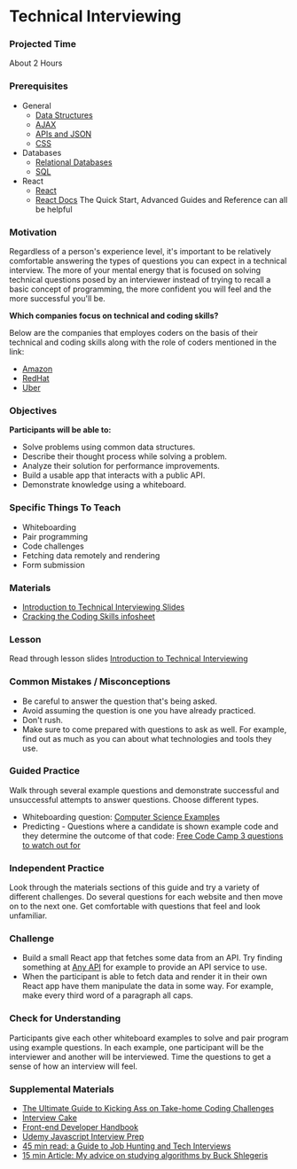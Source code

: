 # Technical Interviewing

### Projected Time
About 2 Hours

### Prerequisites
- General
  - [Data Structures](/data-structures/)
  - [AJAX](/ajax/ajax.md)
  - [APIs and JSON](/api/apis-and-json.md)
  - [CSS](/css/css.md)
- Databases
  - [Relational Databases](/databases/relational-databases.md)
  - [SQL](/databases/sql.md)
- React
  - [React](/react-js/react.md)
  - [React Docs](https://reactjs.org/docs/hello-world.html)
  The Quick Start, Advanced Guides and Reference can all be helpful

### Motivation
Regardless of a person's experience level, it's important to be relatively comfortable answering the types of questions you can expect in a technical interview. The more of your mental energy that is focused on solving technical questions posed by an interviewer instead of trying to recall a basic concept of programming, the more confident you will feel and the more successful you'll be.

**Which companies focus on technical and coding skills?**

Below are the companies that employes coders on the basis of their technical and coding skills along with the role of coders mentioned in the link:
- [Amazon](https://www.makeuseof.com/tag/si-coding-challenges-lead-money-jobs/)
- [RedHat](https://www.makeuseof.com/tag/si-coding-challenges-lead-money-jobs/)
- [Uber](https://www.makeuseof.com/tag/si-coding-challenges-lead-money-jobs/)

### Objectives
**Participants will be able to:**
- Solve problems using common data structures.
- Describe their thought process while solving a problem.
- Analyze their solution for performance improvements.
- Build a usable app that interacts with a public API.
- Demonstrate knowledge using a whiteboard.

### Specific Things To Teach
- Whiteboarding
- Pair programming
- Code challenges
- Fetching data remotely and rendering
- Form submission

### Materials
- [Introduction to Technical Interviewing Slides](https://docs.google.com/presentation/d/19birb2c6D06BRNKxEPvl_kaFR_4A_w9w0Z1l2ko7LII/edit?ts=5ad0ec5c#slide=id.p)
- [Cracking the Coding Skills infosheet](http://www.crackingthecodinginterview.com/uploads/6/5/2/8/6528028/cracking_the_coding_skills_-_v6.pdf)

### Lesson
Read through lesson slides [Introduction to Technical Interviewing](https://docs.google.com/presentation/d/19birb2c6D06BRNKxEPvl_kaFR_4A_w9w0Z1l2ko7LII/edit?ts=5ad0ec5c#slide=id.p)

### Common Mistakes / Misconceptions
- Be careful to answer the question that's being asked.
- Avoid assuming the question is one you have already practiced.
- Don't rush.
- Make sure to come prepared with questions to ask as well. For example, find out as much as you can about what technologies and tools they use.

### Guided Practice
Walk through several example questions and demonstrate successful and unsuccessful attempts to answer questions. Choose different types.
- Whiteboarding question: [Computer Science Examples](https://goo.gl/mKevgV)
- Predicting - Questions where a candidate is shown example code and they determine the outcome of that code: [Free Code Camp 3 questions to watch out for](https://goo.gl/tSd79T)

### Independent Practice
Look through the materials sections of this guide and try a variety of different challenges. Do several questions for each website and then move on to the next one. Get comfortable with questions that feel and look unfamiliar.

### Challenge
- Build a small React app that fetches some data from an API. Try finding something at [Any API](https://any-api.com/?tag=open%20data) for example to provide an API service to use.
- When the participant is able to fetch data and render it in their own React app have them manipulate the data in some way. For example, make every third word of a paragraph all caps.

### Check for Understanding

Participants give each other whiteboard examples to solve and pair program using example questions. In each example, one participant will be the interviewer and another will be interviewed. Time the questions to get a sense of how an interview will feel.

### Supplemental Materials
- [The Ultimate Guide to Kicking Ass on Take-home Coding Challenges](https://goo.gl/npTq22)
- [Interview Cake](https://www.interviewcake.com/)
- [Front-end Developer Handbook](https://www.frontendhandbook.com/practice/interview-q.html)
- [Udemy Javascript Interview Prep](https://www.udemy.com/javascript-interview-prep/)
- [45 min read: a Guide to Job Hunting and Tech Interviews](https://haseebq.com/how-to-break-into-tech-job-hunting-and-interviews/#general-study)
- [15 min Article: My advice on studying algorithms by Buck Shlegeris](http://shlegeris.com/2016/08/14/algorithms)


